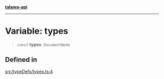 [**talawa-api**](../../../README.md)

***

# Variable: types

> `const` **types**: `DocumentNode`

## Defined in

[src/typeDefs/types.ts:4](https://github.com/Suyash878/talawa-api/blob/e4413cec641a837926071678fed3c7f67234e31e/src/typeDefs/types.ts#L4)
